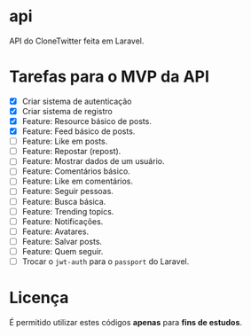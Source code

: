 # api

API do CloneTwitter feita em Laravel.

# Tarefas para o MVP da API

-   [x] Criar sistema de autenticação
-   [x] Criar sistema de registro
-   [x] Feature: Resource básico de posts.
-   [x] Feature: Feed básico de posts.
-   [ ] Feature: Like em posts.
-   [ ] Feature: Repostar (repost).
-   [ ] Feature: Mostrar dados de um usuário.
-   [ ] Feature: Comentários básico.
-   [ ] Feature: Like em comentários.
-   [ ] Feature: Seguir pessoas.
-   [ ] Feature: Busca básica.
-   [ ] Feature: Trending topics.
-   [ ] Feature: Notificações.
-   [ ] Feature: Avatares.
-   [ ] Feature: Salvar posts.
-   [ ] Feature: Quem seguir.
-   [ ] Trocar o `jwt-auth` para o `passport` do Laravel.

# Licença

É permitido utilizar estes códigos **apenas** para **fins de estudos**.
